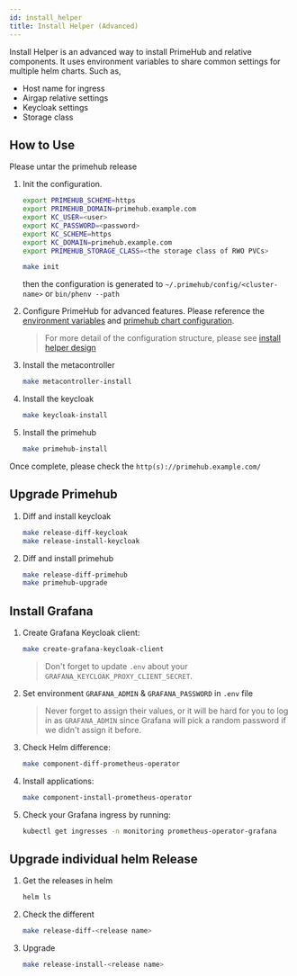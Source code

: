 ```yaml
---
id: install_helper
title: Install Helper (Advanced)
---
```


Install Helper is an advanced way to install PrimeHub and relative components. It uses environment variables to share common settings for multiple helm charts. Such as,

- Host name for ingress
- Airgap relative settings
- Keycloak settings
- Storage class


## How to Use

Please untar the primehub release

1. Init the configuration.

   ```bash
   export PRIMEHUB_SCHEME=https
   export PRIMEHUB_DOMAIN=primehub.example.com
   export KC_USER=<user>
   export KC_PASSWORD=<password>
   export KC_SCHEME=https
   export KC_DOMAIN=primehub.example.com
   export PRIMEHUB_STORAGE_CLASS=<the storage class of RWO PVCs>

   make init
   ```   
   then the configuration is generated to `~/.primehub/config/<cluster-name>` or `bin/phenv --path`

2. Configure PrimeHub for advanced features. Please reference the [environment variables](../references/dotenv.md) and [primehub chart configuration](../references/primehub_chart.md).

   > For more detail of the configuration structure, please see [install helper design](../design/install-helper-design.md)

3. Install the metacontroller

   ```bash
   make metacontroller-install
   ```

4. Install the keycloak

   ```bash
   make keycloak-install
   ```

5. Install the primehub

   ```bash
   make primehub-install
   ```

Once complete, please check the `http(s)://primehub.example.com/`

## Upgrade Primehub

1. Diff and install keycloak

   ```bash
   make release-diff-keycloak
   make release-install-keycloak
   ```

1. Diff and install primehub

   ```bash
   make release-diff-primehub
   make primehub-upgrade
   ```

## Install Grafana

1. Create Grafana Keycloak client:

   ```bash
   make create-grafana-keycloak-client
   ```

   > Don't forget to update `.env` about your `GRAFANA_KEYCLOAK_PROXY_CLIENT_SECRET`.

1. Set environment `GRAFANA_ADMIN` & `GRAFANA_PASSWORD` in `.env` file

   > Never forget to assign their values, or it will be hard for you to log in as `GRAFANA_ADMIN` since Grafana will pick a random password if we didn't assign it before.

1. Check Helm difference:

   ```bash
   make component-diff-prometheus-operator
   ```

1. Install applications:

   ```bash
   make component-install-prometheus-operator
   ```

1. Check your Grafana ingress by running:

   ```bash
   kubectl get ingresses -n monitoring prometheus-operator-grafana
   ```

## Upgrade individual helm Release

1. Get the releases in helm

   ```bash
   helm ls
   ```

1. Check the different

   ```bash
   make release-diff-<release name>
   ```

1. Upgrade

   ```bash
   make release-install-<release name>
   ```

